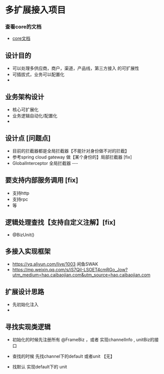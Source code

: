# 多扩展接入项目

### 查看core的文档
* [core文档](/multiple-core/)


## 设计目的
* 可以处理多供应商，商户，渠道，产品线，第三方接入 的可扩展性
* 可插拔式，业务可以配置化
* 


## 业务架构设计

* 核心可扩展化
* 业务逻辑自动化/配置化
* 





## 设计点 [问题点]
* 目前的拦截器都是全局拦截器【不能针对身份做不对的拦截】
* 参考spring cloud gateway 做【某个身份的】局部拦截器 [fix]
* GlobalInterceptor 全局拦截器 --- 

## 要支持内部服务调用 [fix]
* 支持http
* 支持rpc
* 等

## 逻辑处理查找【支持自定义注解】[fix]

* @BizUnit()


## 多接入实现框架 
* https://yq.aliyun.com/live/1003     闲鱼SWAK
* https://mp.weixin.qq.com/s/iS7QjI-LSOET4cmRGo_Jow?utm_medium=hao.caibaojian.com&utm_source=hao.caibaojian.com



## 扩展设计思路

* 先初始化注入 
* 

## 寻找实现类逻辑

* 初始化的时候先注册所有 @FrameBiz ，或者 实现channelInfo , unitBiz的接口

* 查找的时候 先找channel下的default 或者unit 【无】

* 找默认 实现default下的 unit



